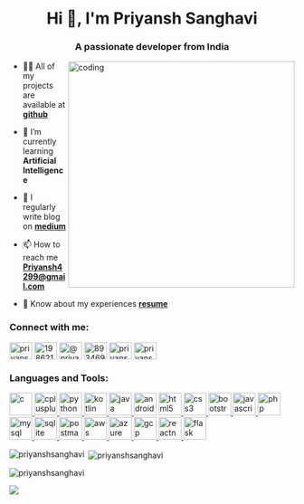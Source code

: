 <h1 align="center">Hi 👋, I'm Priyansh Sanghavi</h1>
<h3 align="center">A passionate developer from India</h3>

<img align="right" alt="coding" width="400" src="https://github.com/PriyanshSanghavi/PriyanshSanghavi/assets/64824381/333735e1-763a-4ed8-b4a6-7ac807ea4662.gif">

- 👨‍💻 All of my projects are available at <a href="https://github.com/PriyanshSanghavi?tab=repositories" target="_blank"><b> github</b></a>

- 🌱 I’m currently learning **Artificial Intelligence**

- 📝 I regularly write blog on <a href="https://priyansh-sanghavi.medium.com/" target="_blank"><b> medium</b></a>

- 📫 How to reach me **Priyansh4299@gmail.com**

- 📄 Know about my experiences <a href="https://drive.google.com/file/d/1HW5G2vh-686cpNolEpN4IEcrXC3Xvz3P/view?usp=sharing" target="_blank"><b> resume</b></a>

<h3 align="left">Connect with me:</h3>
<p align="left">
<a href="https://linkedin.com/in/priyanshsanghavi" target="_blank"><img align="center" src="https://github-production-user-asset-6210df.s3.amazonaws.com/64824381/243165089-91185d3b-e0a6-480c-b9a0-61d94edf8b67.svg" alt="priyanshsanghavi" height="30" width="40" /></a>
<a href="https://stackoverflow.com/users/19862100" target="_blank"><img align="center" src="https://github-production-user-asset-6210df.s3.amazonaws.com/64824381/243165094-f0a383ab-116a-4359-9df8-b67c279be62a.svg" alt="19862100" height="30" width="40" /></a>
<a href="https://medium.com/@priyansh-sanghavi" target="_blank"><img align="center" src="https://github-production-user-asset-6210df.s3.amazonaws.com/64824381/243165080-c62489cb-a5f0-4f2f-b1e3-5558bfb6bead.svg" alt="@priyansh-sanghavi" height="30" width="40" /></a>
<a href="https://discord.gg/893469656428458025" target="_blank"><img align="center" src="https://github-production-user-asset-6210df.s3.amazonaws.com/64824381/243165095-e533d75e-5f34-40e7-bb40-6b7545af74fe.svg" alt="893469656428458025" height="30" width="40" /></a>
<a href="https://twitter.com/priyansh__s" target="_blank"><img align="center" src="https://github-production-user-asset-6210df.s3.amazonaws.com/64824381/243164652-ef603e4f-4710-4bf4-be53-2db778cbdcd3.svg" alt="priyansh__s" height="30" width="40" /></a>
<a href="https://instagram.com/priyansh_sanghavi" target="_blank"><img align="center" src="https://github-production-user-asset-6210df.s3.amazonaws.com/64824381/243165092-d1873a96-bf82-4d03-b77d-208e3b94b966.svg" alt="priyansh_sanghavi" height="30" width="40" /></a>
</p>

<h3 align="left">Languages and Tools:</h3>
<p align="left">
<a href="https://www.w3schools.com/c/" target="_blank" rel="noreferrer"> <img src="https://github-production-user-asset-6210df.s3.amazonaws.com/64824381/243169662-14d9fa63-88be-4c2d-a65d-0bc827fcb6fe.svg" alt="c" width="40" height="40"/> </a>
<a href="https://www.w3schools.com/cpp/" target="_blank" rel="noreferrer"> <img src="https://github-production-user-asset-6210df.s3.amazonaws.com/64824381/243169664-53c77b80-e7b8-49ad-a216-8a4e86ba4cfb.svg" alt="cplusplus" width="40" height="40"/> </a> 
<a href="https://www.python.org" target="_blank" rel="noreferrer"> <img src="https://github-production-user-asset-6210df.s3.amazonaws.com/64824381/243169649-35b67f8b-1997-44c8-b1f0-a547c4458abc.svg" alt="python" width="40" height="40"/> </a>
<a href="https://kotlinlang.org" target="_blank" rel="noreferrer"> <img src="https://github-production-user-asset-6210df.s3.amazonaws.com/64824381/243169674-6c09d810-6e77-45d5-9e8c-c6396b1da642.svg" alt="kotlin" width="40" height="40"/> </a>
<a href="https://www.java.com" target="_blank" rel="noreferrer"> <img src="https://github-production-user-asset-6210df.s3.amazonaws.com/64824381/243169657-ab0b9b2f-b5df-4bfa-b8a6-a40e9939e723.svg" alt="java" width="40" height="40"/> </a> 
<a href="https://developer.android.com" target="_blank" rel="noreferrer"> <img src="https://github-production-user-asset-6210df.s3.amazonaws.com/64824381/243169655-5b6fd1aa-5998-441f-80ac-279043100a1d.svg" alt="android" width="40" height="40"/></a>
<a href="https://www.w3.org/html/" target="_blank" rel="noreferrer"> <img src="https://github-production-user-asset-6210df.s3.amazonaws.com/64824381/243169670-ae4a6b78-e599-4481-bf75-c61fc2e6d2c3.svg" alt="html5" width="40" height="40"/> </a> 
<a href="https://www.w3schools.com/css/" target="_blank" rel="noreferrer"> <img src="https://github-production-user-asset-6210df.s3.amazonaws.com/64824381/243169666-c9b4f4e2-17ea-4d85-96c6-f663f288a3aa.svg" alt="css3" width="40" height="40"/> </a>
<a href="https://getbootstrap.com" target="_blank" rel="noreferrer"> <img src="https://github-production-user-asset-6210df.s3.amazonaws.com/64824381/243169660-3a694138-40c6-4e85-85f2-65277757a7e4.svg" alt="bootstrap" width="40" height="40"/> </a> 
<a href="https://developer.mozilla.org/en-US/docs/Web/JavaScript" target="_blank" rel="noreferrer"> <img src="https://github-production-user-asset-6210df.s3.amazonaws.com/64824381/243169648-40795be0-0351-4eeb-8e36-a2b659d86469.png" alt="javascript" width="40" height="40"/> </a>
<a href="https://www.php.net" target="_blank" rel="noreferrer"> <img src="https://github-production-user-asset-6210df.s3.amazonaws.com/64824381/243169645-534fa8b3-7f70-4fc7-a8c7-4f1d3b8ac502.png" alt="php" width="40" height="40"/> </a> 
<a href="https://www.mysql.com/" target="_blank" rel="noreferrer"> <img src="https://github-production-user-asset-6210df.s3.amazonaws.com/64824381/243169641-ed466da1-4e9f-4f52-9c24-c49f4af8d36d.svg" alt="mysql" width="40" height="40"/> </a> 
<a href="https://www.sqlite.org/" target="_blank" rel="noreferrer"> <img src="https://github-production-user-asset-6210df.s3.amazonaws.com/64824381/243169654-5388a77f-da73-4524-89e6-92a072625215.svg" alt="sqlite" width="40" height="40"/> </a>
<a href="https://postman.com" target="_blank" rel="noreferrer"> <img src="https://github-production-user-asset-6210df.s3.amazonaws.com/64824381/243169653-792a5641-584b-41f2-a465-65ee0531420a.svg" alt="postman" width="40" height="40"/> </a>
<a href="https://aws.amazon.com" target="_blank" rel="noreferrer"> <img src="https://github-production-user-asset-6210df.s3.amazonaws.com/64824381/243167121-3aeb2cf3-631d-4514-8739-09139ad92c84.svg" alt="aws" width="40" height="40"/> </a>
<a href="https://azure.microsoft.com/en-in/" target="_blank" rel="noreferrer"> <img src="https://github-production-user-asset-6210df.s3.amazonaws.com/64824381/243169658-a88a2467-14e9-46f1-b188-fb0589508f30.svg" alt="azure" width="40" height="40"/> </a>
<a href="https://cloud.google.com" target="_blank" rel="noreferrer"> <img src="https://github-production-user-asset-6210df.s3.amazonaws.com/64824381/243169669-ca616b84-103f-4ed0-841a-f91343620d82.svg" alt="gcp" width="40" height="40"/> </a> 
<a href="https://reactnative.dev/" target="_blank" rel="noreferrer"> <img src="https://github-production-user-asset-6210df.s3.amazonaws.com/64824381/243169651-cb7941fc-ad43-4786-aafd-bea0e99b9f6c.svg" alt="reactnative" width="40" height="40"/> </a> 
<a href="https://flask.palletsprojects.com/" target="_blank" rel="noreferrer"> <img src="https://github-production-user-asset-6210df.s3.amazonaws.com/64824381/243171433-56ce6c29-2e97-4b7b-9efd-25c6fe0c024c.svg" alt="flask" width="40" height="40"/></a>
</p>

<p><img align="left" src="https://github-readme-stats.vercel.app/api/top-langs?username=priyanshsanghavi&show_icons=true&locale=en&layout=compact" alt="priyanshsanghavi" /></p>

<p>&nbsp;<img align="center" src="https://github-readme-stats.vercel.app/api?username=priyanshsanghavi&show_icons=true&locale=en" alt="priyanshsanghavi" /></p>

<p><img align="center" src="https://github-readme-streak-stats.herokuapp.com/?user=priyanshsanghavi&" alt="priyanshsanghavi" /></p>

![](https://komarev.com/ghpvc/?username=PriyanshSanghavi)
